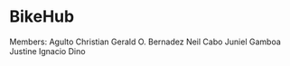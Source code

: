 # BikeHub
Members:
Agulto Christian Gerald O.
Bernadez Neil
Cabo Juniel
Gamboa Justine
Ignacio Dino
